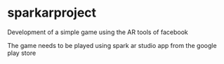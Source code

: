 # sparkarproject
Development of a simple game using the AR tools of facebook

The game needs to be played using spark ar studio app from the google play store 
